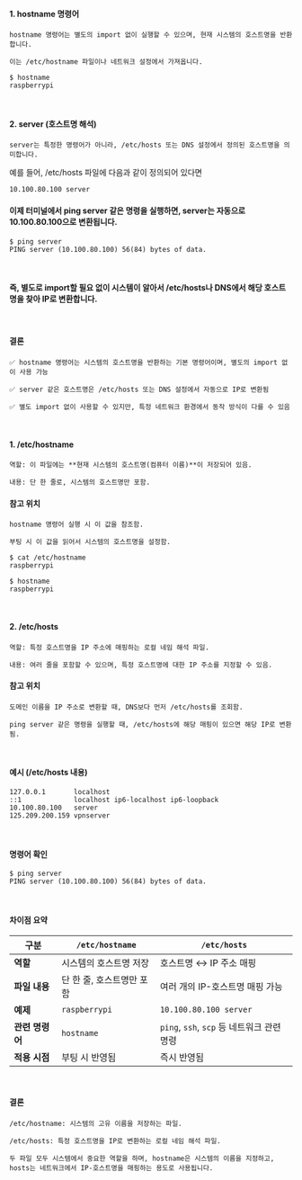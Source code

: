 
#### 1. hostname 명령어

```   
hostname 명령어는 별도의 import 없이 실행할 수 있으며, 현재 시스템의 호스트명을 반환합니다.

이는 /etc/hostname 파일이나 네트워크 설정에서 가져옵니다.
```

```
$ hostname
raspberrypi
```

<br>

#### 2. server (호스트명 해석)
```
server는 특정한 명령어가 아니라, /etc/hosts 또는 DNS 설정에서 정의된 호스트명을 의미합니다.
```

예를 들어, /etc/hosts 파일에 다음과 같이 정의되어 있다면

```
10.100.80.100 server
```

#### 이제 터미널에서 ping server 같은 명령을 실행하면, server는 자동으로 10.100.80.100으로 변환됩니다.
```
$ ping server
PING server (10.100.80.100) 56(84) bytes of data.
```

<br>

#### 즉, 별도로 import할 필요 없이 시스템이 알아서 /etc/hosts나 DNS에서 해당 호스트명을 찾아 IP로 변환합니다.

<br>

#### 결론
```
✅ hostname 명령어는 시스템의 호스트명을 반환하는 기본 명령어이며, 별도의 import 없이 사용 가능

✅ server 같은 호스트명은 /etc/hosts 또는 DNS 설정에서 자동으로 IP로 변환됨

✅ 별도 import 없이 사용할 수 있지만, 특정 네트워크 환경에서 동작 방식이 다를 수 있음
```

<br>

#### 1. /etc/hostname
```
역할: 이 파일에는 **현재 시스템의 호스트명(컴퓨터 이름)**이 저장되어 있음.

내용: 단 한 줄로, 시스템의 호스트명만 포함.
```

#### 참고 위치
```
hostname 명령어 실행 시 이 값을 참조함.

부팅 시 이 값을 읽어서 시스템의 호스트명을 설정함.
```

```
$ cat /etc/hostname
raspberrypi

$ hostname
raspberrypi
```

<br>

#### 2. /etc/hosts

```
역할: 특정 호스트명을 IP 주소에 매핑하는 로컬 네임 해석 파일.

내용: 여러 줄을 포함할 수 있으며, 특정 호스트명에 대한 IP 주소를 지정할 수 있음.
```

#### 참고 위치

```
도메인 이름을 IP 주소로 변환할 때, DNS보다 먼저 /etc/hosts를 조회함.

ping server 같은 명령을 실행할 때, /etc/hosts에 해당 매핑이 있으면 해당 IP로 변환됨.
```

<br>

#### 예시 (/etc/hosts 내용)

```
127.0.0.1       localhost
::1             localhost ip6-localhost ip6-loopback
10.100.80.100   server
125.209.200.159 vpnserver
```
<br>

#### 명령어 확인

```
$ ping server
PING server (10.100.80.100) 56(84) bytes of data.
```

<br>

#### 차이점 요약

| 구분         | `/etc/hostname`            | `/etc/hosts`                      |
|-------------|--------------------------|---------------------------------|
| **역할**     | 시스템의 호스트명 저장        | 호스트명 ↔ IP 주소 매핑          |
| **파일 내용** | 단 한 줄, 호스트명만 포함    | 여러 개의 IP-호스트명 매핑 가능   |
| **예제**     | `raspberrypi`            | `10.100.80.100 server`          |
| **관련 명령어** | `hostname`              | `ping`, `ssh`, `scp` 등 네트워크 관련 명령 |
| **적용 시점** | 부팅 시 반영됨             | 즉시 반영됨                      |

<br>

#### 결론
```
/etc/hostname: 시스템의 고유 이름을 저장하는 파일.

/etc/hosts: 특정 호스트명을 IP로 변환하는 로컬 네임 해석 파일.

두 파일 모두 시스템에서 중요한 역할을 하며, hostname은 시스템의 이름을 지정하고, hosts는 네트워크에서 IP-호스트명을 매핑하는 용도로 사용됩니다.
```
